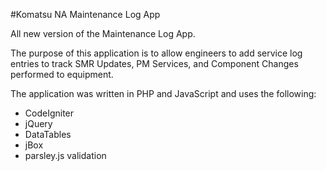 #Komatsu NA Maintenance Log App

All new version of the Maintenance Log App.

The purpose of this application is to allow engineers to add service log entries to track SMR Updates, PM Services, and Component Changes performed to equipment.

The application was written in PHP and JavaScript and uses the following:
- CodeIgniter
- jQuery
- DataTables
- jBox
- parsley.js validation
